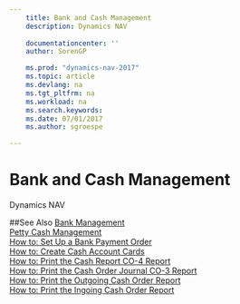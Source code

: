 ```yaml
---
    title: Bank and Cash Management 
    description: Dynamics NAV
    
    documentationcenter: ''
    author: SorenGP

    ms.prod: "dynamics-nav-2017"
    ms.topic: article
    ms.devlang: na
    ms.tgt_pltfrm: na
    ms.workload: na
    ms.search.keywords:
    ms.date: 07/01/2017
    ms.author: sgroespe

---
```

# Bank and Cash Management
Dynamics NAV

##See Also
[Bank Management](bank-management.md)  
[Petty Cash Management](petty-cash-management.md)  
[How to: Set Up a Bank Payment Order](how-to-set-up-a-bank-payment-order.md)  
[How to: Create Cash Account Cards](how-to-create-cash-account-cards.md)  
[How to: Print the Cash Report CO-4 Report](how-to-print-the-cash-report-co-4-report.md)  
[How to: Print the Cash Order Journal CO-3 Report](how-to-print-the-cash-order-journal-co-3-report.md)  
[How to: Print the Outgoing Cash Order Report](how-to-print-the-outgoing-cash-order-report.md)  
[How to: Print the Ingoing Cash Order Report](how-to-print-the-ingoing-cash-order-report.md)
